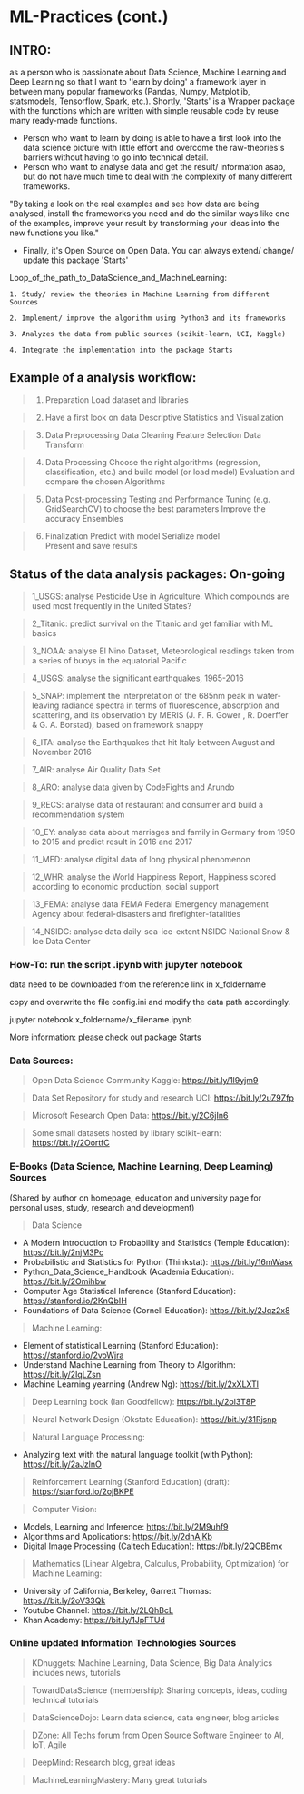 # ML-Practices (cont.)

## INTRO: 

as a person who is passionate about Data Science, Machine Learning and Deep Learning so that I want to 'learn by doing' a framework layer in between many popular frameworks (Pandas, Numpy, Matplotlib, statsmodels, Tensorflow, Spark, etc.). 
Shortly, 'Starts' is a Wrapper package with the functions which are written with simple reusable code by reuse many ready-made functions. 
 
- Person who want to learn by doing is able to have a first look into the data science picture  with little effort and overcome the raw-theories's barriers without having to go into technical detail.
- Person who want to analyse data and get the result/ information asap, but do not have much time to deal with the complexity of many different frameworks. 

"By taking a look on the real examples and see how data are being analysed, install the frameworks you need and do the similar ways like one of the examples, improve your result by transforming your ideas into the new functions you like."

- Finally, it's Open Source on Open Data. You can always extend/ change/ update this package 'Starts'

Loop_of_the_path_to_DataScience_and_MachineLearning:

	1. Study/ review the theories in Machine Learning from different Sources

	2. Implement/ improve the algorithm using Python3 and its frameworks 

	3. Analyzes the data from public sources (scikit-learn, UCI, Kaggle)

	4. Integrate the implementation into the package Starts

## Example of a analysis workflow: 
>	1. 	Preparation
	Load dataset and libraries

>	2. 	Have a first look on data
	Descriptive Statistics and Visualization

>	3.	Data Preprocessing
	Data Cleaning
	Feature Selection 
	Data Transform

>	4.	Data Processing
	Choose the right algorithms (regression, classification, etc.) and build model (or load model)
	Evaluation and compare the chosen Algorithms

>	5.	Data Post-processing
	Testing and Performance Tuning (e.g. GridSearchCV) to choose the best parameters
	Improve the accuracy
	Ensembles

>	6.	Finalization
	Predict with model
	Serialize model  
	Present and save results

## Status of the data analysis packages: On-going 

> 1_USGS: analyse Pesticide Use in Agriculture. Which compounds are used most frequently in the United States?

> 2_Titanic: predict survival on the Titanic and get familiar with ML basics

> 3_NOAA: analyse El Nino Dataset, Meteorological readings taken from a series of buoys in the equatorial Pacific

> 4_USGS: analyse the significant earthquakes, 1965-2016

> 5_SNAP: implement the interpretation of the 685nm peak in water-leaving radiance spectra in terms of fluorescence, absorption and scattering, and its observation by MERIS (J. F. R. Gower , R. Doerffer & G. A. Borstad), based on framework snappy

> 6_ITA: analyse the Earthquakes that hit Italy between August and November 2016

> 7_AIR: analyse Air Quality Data Set

> 8_ARO: analyse data given by CodeFights and Arundo

> 9_RECS: analyse data of restaurant and consumer and build a recommendation system

> 10_EY: analyse data about marriages and family in Germany from 1950 to 2015 and predict result in 2016 and 2017

> 11_MED: analyse digital data of long physical phenomenon

> 12_WHR: analyse the World Happiness Report, Happiness scored according to economic production, social support

> 13_FEMA: analyse data FEMA Federal Emergency management Agency about federal-disasters and firefighter-fatalities 

> 14_NSIDC: analyse data daily-sea-ice-extent NSIDC National Snow & Ice Data Center

### How-To: run the script .ipynb with jupyter notebook
data need to be downloaded from the reference link in x_foldername 

copy and overwrite the file config.ini and modify the data path accordingly.

jupyter notebook x_foldername/x_filename.ipynb

More information: please check out package Starts

### Data Sources:
> Open Data Science Community Kaggle: https://bit.ly/1l9yjm9

> Data Set Repository for study and research UCI: https://bit.ly/2uZ9Zfp

> Microsoft Research Open Data: https://bit.ly/2C6jIn6

> Some small datasets hosted by library scikit-learn: https://bit.ly/2OortfC

### E-Books (Data Science, Machine Learning, Deep Learning) Sources 
(Shared by author on homepage, education and university page for personal uses, study, research and development)
> Data Science
- A Modern Introduction to Probability and Statistics (Temple Education): https://bit.ly/2njM3Pc
- Probabilistic and Statistics for Python (Thinkstat): https://bit.ly/16mWasx
- Python_Data_Science_Handbook (Academia Education): https://bit.ly/2Omihbw
- Computer Age Statistical Inference (Stanford Education): https://stanford.io/2KnQbIH
- Foundations of Data Science (Cornell Education): https://bit.ly/2Jqz2x8

> Machine Learning:
- Element of statistical Learning (Stanford Education): https://stanford.io/2voWjra
- Understand Machine Learning from Theory to Algorithm: https://bit.ly/2IqLZsn
- Machine Learning yearning (Andrew Ng): https://bit.ly/2xXLXTl

> Deep Learning book (Ian Goodfellow): https://bit.ly/2ol3T8P

> Neural Network Design (Okstate Education): https://bit.ly/31Rjsnp

> Natural Language Processing: 
- Analyzing text with the natural language toolkit (with Python): https://bit.ly/2aJzlnO

> Reinforcement Learning (Stanford Education) (draft): https://stanford.io/2ojBKPE

> Computer Vision: 
- Models, Learning and Inference: https://bit.ly/2M9uhf9
- Algorithms and Applications: https://bit.ly/2dnAjKb
- Digital Image Processing (Caltech Education): https://bit.ly/2QCBBmx

> Mathematics (Linear Algebra, Calculus, Probability, Optimization) for Machine Learning: 
- University of California, Berkeley, Garrett Thomas: https://bit.ly/2oV33Qk
- Youtube Channel: https://bit.ly/2LQhBcL
- Khan Academy: https://bit.ly/1JpFTUd

### Online updated Information Technologies Sources 
> KDnuggets: Machine Learning, Data Science, Big Data Analytics includes news, tutorials

> TowardDataScience (membership): Sharing concepts, ideas, coding technical tutorials

> DataScienceDojo: Learn data science, data engineer, blog articles

> DZone: All Techs forum from Open Source Software Engineer to AI, IoT, Agile

> DeepMind: Research blog, great ideas

> MachineLearningMastery: Many great tutorials